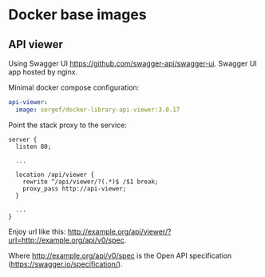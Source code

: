 # Docker base images

## API viewer

Using Swagger UI https://github.com/swagger-api/swagger-ui.
Swagger UI app hosted by nginx.

Minimal docker compose configuration:

```yaml
api-viewer:
  image: sergef/docker-library-api-viewer:3.0.17
```

Point the stack proxy to the service:

```
server {
  listen 80;

  ...

  location /api/viewer {
    rewrite ^/api/viewer/?(.*)$ /$1 break;
    proxy_pass http://api-viewer;
  }

  ...
}
```

Enjoy url like this:
http://example.org/api/viewer/?url=http://example.org/api/v0/spec.

Where http://example.org/api/v0/spec
is the Open API specification (https://swagger.io/specification/).
